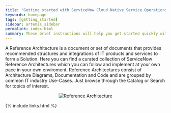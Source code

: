 ```yaml
---
title: "Getting started with ServiceNow Cloud Native Service Operations"
keywords: homepage
tags: [getting_started]
sidebar: artemis_sidebar
permalink: index.html
summary: These brief instructions will help you get started quickly with ServiceNow Cloud Native Service Operations.
---
```

A Reference Architecture is a document or set of documents that provides recommended structures and integrations of IT products and services to form a Solution. Here you can find a curated collection of ServiceNow Reference Architectures which you can follow and implement at your own pace in your own enviroment. Reference Architectures consist of Architecture Diagrams, Documentation and Code and are grouped by common IT industry Use-Cases. Just browse through the Catalog or Search for topics of interest.

<p align="center"><img src="{{site.url}}/{{site.baseurl}}images/reference_architecture.png" alt="Reference Architecture"/></p>

{% include links.html %}